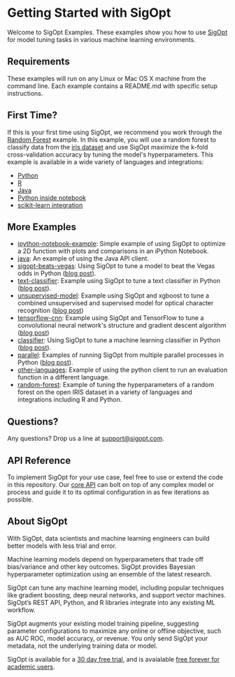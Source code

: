 # Getting Started with SigOpt

Welcome to SigOpt Examples. These examples show you how to use [SigOpt](https://sigopt.com) for model tuning tasks in various machine learning environments. 

## Requirements

These examples will run on any Linux or Mac OS X machine from the command line. Each example contains a README.md with specific setup instructions.

## First Time?

If this is your first time using SigOpt, we recommend you work through the [Random Forest](random-forest) example. In this example, you will use a random forest to classify data from the [iris dataset](https://en.wikipedia.org/wiki/Iris_flower_data_set) and use SigOpt maximize the k-fold cross-validation accuracy by tuning the model's hyperparameters. This example is available in a wide variety of languages and integrations:
 * [Python](random-forest/python)
 * [R](random-forest/r)
 * [Java](random-forest/java)
 * [Python inside notebook](random-forest/python#notebook-version)
 * [scikit-learn integration](random-forest/python#scikit-learn-integration)

## More Examples

- [ipython-notebook-example](ipython-notebook-example): Simple example of using SigOpt to optimize a 2D function with plots and comparisons in an iPython Notebook.
- [java](java): An example of using the Java API client.
- [sigopt-beats-vegas](sigopt-beats-vegas): Using SigOpt to tune a model to beat the Vegas odds in Python ([blog post](http://blog.sigopt.com/post/136340340198/sigopt-for-ml-using-model-tuning-to-beat-vegas)).
- [text-classifier](text-classifier): Example using SigOpt to tune a text classifier in Python ([blog post](http://blog.sigopt.com/post/133089144983/sigopt-for-ml-automatically-tuning-text)).
- [unsupervised-model](unsupervised-model): Example using SigOpt and xgboost to tune a combined unsupervised and supervised model for optical character recognition ([blog post](http://blog.sigopt.com/post/140871698423/sigopt-for-ml-unsupervised-learning-with-even))
- [tensorflow-cnn](tensorflow-cnn): Example using SigOpt and TensorFlow to tune a convolutional neural network's structure and gradient descent algorithm ([blog post](http://blog.sigopt.com/post/141501625253/sigopt-for-ml-tensorflow-convnets-on-a-budget))
- [classifier](classifier): Using SigOpt to tune a machine learning classifier in Python ([blog post](http://blog.sigopt.com/post/111903668663/tuning-machine-learning-models)).
- [parallel](parallel): Examples of running SigOpt from multiple parallel processes in Python ([blog post](http://blog.sigopt.com/post/111903668663/tuning-machine-learning-models)).
- [other-languages](other-languages): Example of using the python client to run an evaluation function in a different language.
- [random-forest](random-forest): Example of tuning the hyperparameters of a random forest on the open IRIS dataset in a variety of languages and integrations including R and Python.

## Questions?
Any questions? Drop us a line at [support@sigopt.com](mailto:support@sigopt.com).

## API Reference
To implement SigOpt for your use case, feel free to use or extend the code in this repository. Our [core API](https://sigopt.com/docs) can bolt on top of any complex model or process and guide it to its optimal configuration in as few iterations as possible. 

## About SigOpt

With SigOpt, data scientists and machine learning engineers can build better models with less trial and error.

Machine learning models depend on hyperparameters that trade off bias/variance and other key outcomes. SigOpt provides Bayesian hyperparameter optimization using an ensemble of the latest research.

SigOpt can tune any machine learning model, including popular techniques like gradient boosting, deep neural networks, and support vector machines. SigOpt’s REST API, Python, and R libraries integrate into any existing ML workflow.

SigOpt augments your existing model training pipeline, suggesting parameter configurations to maximize any online or offline objective, such as AUC ROC, model accuracy, or revenue. You only send SigOpt your metadata, not the underlying training data or model.

SigOpt is available for a [30 day free trial](https://sigopt.com/signup), and is avaialable [free forever for academic users](https://sigopt.com/edu).

